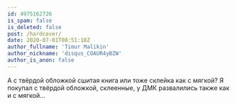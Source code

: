 ```yaml
---
id: 4975162726
is_spam: false
is_deleted: false
post: /hardcover/
date: 2020-07-01T08:51:18Z
author_fullname: 'Timur Malikin'
author_nickname: 'disqus_COAUR4yBZW'
author_is_anon: false
---
```


<p>А с твёрдой обложкой сшитая книга или тоже склейка как с мягкой? Я покупал с твёрдой обложкой, склеенные, у ДМК развалились также как и с мягкой...</p>
